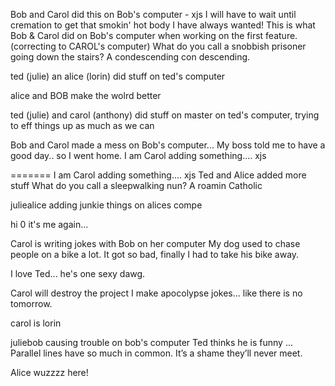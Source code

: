Bob and Carol did this on Bob's computer - xjs
I will have to wait until cremation to get that smokin' hot body I have always wanted!
This is what Bob & Carol did on Bob's computer when working on the first feature. (correcting to CAROL's computer)
What do you call a snobbish prisoner going down the stairs? A condescending con descending.

ted (julie) an alice (lorin) did stuff on ted's computer

alice and BOB make the wolrd better



ted (julie) and carol (anthony) did stuff on master on ted's computer, trying to eff things up as much as we can


Bob and Carol made a mess on Bob's computer... My boss told me to have a good day.. so I went home.
I am Carol adding something.... xjs

=======
I am Carol adding something.... xjs
Ted and Alice added more stuff
What do you call a sleepwalking nun? A roamin Catholic

juliealice adding junkie things on alices compe

hi 0 it's me again...

Carol is writing jokes with Bob on her computer
My dog used to chase people on a bike a lot. It got so bad, finally I had to take his bike away.

I love Ted... he's one sexy dawg. 

Carol will destroy the project
I make apocolypse jokes... like there is no tomorrow.

carol is lorin


juliebob causing trouble on bob's computer
Ted thinks he is funny ... Parallel lines have so much in common. It’s a shame they’ll never meet.

Alice wuzzzz here!